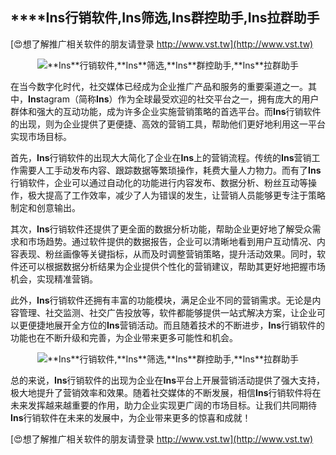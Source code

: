 ## ****Ins**行销软件,**Ins**筛选,**Ins**群控助手,**Ins**拉群助手**

[😍想了解推广相关软件的朋友请登录 http://www.vst.tw](http://www.vst.tw)

 <center><img src="https://vst.tw/MP4/tuiguang/png/1.png" alt="**Ins**行销软件,**Ins**筛选,**Ins**群控助手,**Ins**拉群助手"></center>

在当今数字化时代，社交媒体已经成为企业推广产品和服务的重要渠道之一。其中，**Ins**tagram（简称**Ins**）作为全球最受欢迎的社交平台之一，拥有庞大的用户群体和强大的互动功能，成为许多企业实施营销策略的首选平台。而**Ins**行销软件的出现，则为企业提供了更便捷、高效的营销工具，帮助他们更好地利用这一平台实现市场目标。

首先，**Ins**行销软件的出现大大简化了企业在**Ins**上的营销流程。传统的**Ins**营销工作需要人工手动发布内容、跟踪数据等繁琐操作，耗费大量人力物力。而有了**Ins**行销软件，企业可以通过自动化的功能进行内容发布、数据分析、粉丝互动等操作，极大提高了工作效率，减少了人为错误的发生，让营销人员能够更专注于策略制定和创意输出。

其次，**Ins**行销软件还提供了更全面的数据分析功能，帮助企业更好地了解受众需求和市场趋势。通过软件提供的数据报告，企业可以清晰地看到用户互动情况、内容表现、粉丝画像等关键指标，从而及时调整营销策略，提升活动效果。同时，软件还可以根据数据分析结果为企业提供个性化的营销建议，帮助其更好地把握市场机会，实现精准营销。

此外，**Ins**行销软件还拥有丰富的功能模块，满足企业不同的营销需求。无论是内容管理、社交监测、社交广告投放等，软件都能够提供一站式解决方案，让企业可以更便捷地展开全方位的**Ins**营销活动。而且随着技术的不断进步，**Ins**行销软件的功能也在不断升级和完善，为企业带来更多可能性和机会。

 <center><img src="https://vst.tw/MP4/tuiguang/png/5.png" alt="**Ins**行销软件,**Ins**筛选,**Ins**群控助手,**Ins**拉群助手"></center>

总的来说，**Ins**行销软件的出现为企业在**Ins**平台上开展营销活动提供了强大支持，极大地提升了营销效率和效果。随着社交媒体的不断发展，相信**Ins**行销软件将在未来发挥越来越重要的作用，助力企业实现更广阔的市场目标。让我们共同期待**Ins**行销软件在未来的发展中，为企业带来更多的惊喜和成就！

[😍想了解推广相关软件的朋友请登录 http://www.vst.tw](http://www.vst.tw)



